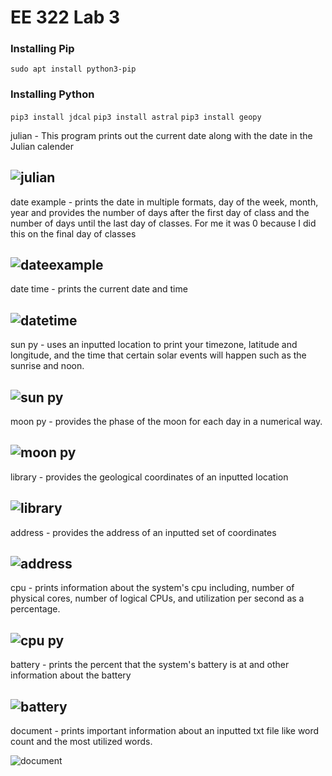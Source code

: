 # EE 322 Lab 3

### Installing Pip

`sudo apt install python3-pip`

### Installing Python

`pip3 install jdcal`
`pip3 install astral`
`pip3 install geopy`





julian - This program prints out the current date along with the date in the Julian calender

![julian](https://github.com/Githubpucci/EE-322/assets/116912039/29124a53-9c6f-49ba-af88-e7b7ec2ef629)
---

date example - prints the date in multiple formats, day of the week, month, year and provides the number of days after the first day of class and the number of days until the last day of classes. For me it was 0 because I did this on the final day of classes

![dateexample](https://github.com/Githubpucci/EE-322/assets/116912039/013cdd95-451c-446a-a261-f061d4196508)
---
date time - prints the current date and time

![datetime](https://github.com/Githubpucci/EE-322/assets/116912039/f1a0f26d-3792-462c-9c08-033190e10f52)
---



sun py - uses an inputted location to print your timezone, latitude and longitude, and the time that certain solar events will happen such as the sunrise and noon.


![sun py](https://github.com/Githubpucci/EE-322/assets/116912039/c73e1753-867e-4124-9397-df3e05d7e4d1)
---


moon py - provides the phase of the moon for each day in a numerical way.

![moon py](https://github.com/Githubpucci/EE-322/assets/116912039/bd031f8c-293a-4dba-bb62-fabdf207dd60)
---

library - provides the geological coordinates of an inputted location

![library](https://github.com/Githubpucci/EE-322/assets/116912039/d7c21a8e-6ff7-45b9-8e85-5bc38cbcd3a3)
---

address - provides the address of an inputted set of coordinates

![address](https://github.com/Githubpucci/EE-322/assets/116912039/0e276145-8381-4dcc-a802-f1e950c76242)
---


cpu - prints information about the system's cpu including, number of physical cores, number of logical CPUs, and utilization per second as a percentage.

![cpu py](https://github.com/Githubpucci/EE-322/assets/116912039/ed746d25-35d3-4e3e-9470-8e779fe280ab)
---

battery - prints the percent that the system's battery is at and other information about the battery


![battery](https://github.com/Githubpucci/EE-322/assets/116912039/ca904fd5-9b1e-4b50-b737-7f92b38e6616)
---
document - prints important information about an inputted txt file like word count and the most utilized words.

![document](https://github.com/Githubpucci/EE-322/assets/116912039/192dfadb-a9f4-495c-a91c-71f6f601e909)




